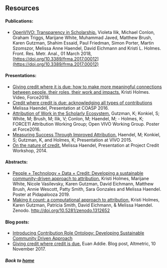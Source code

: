 ---
---
## Resources

#### Publications:
- [OpenVIVO: Transparency in Scholarship.](https://www.frontiersin.org/articles/10.3389/frma.2017.00012/full) Violeta Ilik, Michael Conlon, Graham Triggs, Marijane White, Muhammad Javed, Matthew Brush, Karen Gutzman, Shahim Essaid, Paul Friedman, Simon Porter, Martin Szomszor, Melissa Anne Haendel, David Eichmann and Kristi L. Holmes. Front. Res. Metr. Anal., 01 March 2018, [https://doi.org/10.3389/frma.2017.00012](https://doi.org/10.3389/frma.2017.00012)

#### Presentations:
- [Giving credit where it is due: how to make more meaningful connections between people, their roles, their work and impacts.](https://www.youtube.com/watch?v=HImkSbC81Ng) Kristi Holmes. Video, Force2018.
- [Credit where credit is due: acknowledging all types of contributions](https://oaspa.org/wp-content/uploads/2016/10/haendel_COASP_2016_final.pdf) Melissa Haendel, Presentation at COASP 2016.
- [Attribution of Work in the Scholarly Ecosystem.](https://figshare.com/articles/Attribution_of_Work_in_the_Scholarly_Ecosystem/3175198) Gutzman, K; Konkiel, S; White, M; Brush, M; Ilik, V; Conlon, M; Haendel, M; - Holmes, K; FORCE11 Attribution Working Group; Open VIVO Working Group. Poster at Force2016.
- [Measuring Success Through Improved Attribution.](https://www.slideshare.net/kristiholmes/measuring-success-through-improved-attribution) Haendel, M; Konkiel, S; Gutzman, K, and Holmes, K; Presentation at VIVO 2015.
- [On the nature of credit.](https://www.slideshare.net/CASRAI/contribution-roles-42704805) Melissa Haendel, Presentation at Project Credit Workshop, 2014.

#### Abstracts:
- [People + Technology + Data + Credit: Developing a sustainable community-driven approach to attribution.](https://digitalhub.northwestern.edu/files/09baabdb-e5ad-477b-abfc-f6cf70f19df0) Kristi Holmes, Marijane White, Nicole Vasilevsky, Karen Gutzman, David Eichmann, Matthew Brush, Annie Wescott, Patty Smith, Sara Gonzales and Melissa Haendel. Poster at Pidapalooza 2019.
- [Making it count: a computational approach to attribution.](https://zenodo.org/record/1312652#.XJvXfhNKjAI) Kristi Holmes, Karen Gutzman, Patricia Smith, David Eichmann, & Melissa Haendel. Zenodo. http://doi.org/10.5281/zenodo.1312652 


#### Blog posts:
- [Introducing Contribution Role Ontology: Developing Sustainable Community Driven Approach](https://www.force11.org/blog/introducing-contribution-role-ontology-developing-sustainable-community-driven-approach)
- [Giving credit where credit is due.](https://www.altmetric.com/blog/giving-credit-where-credit-is-due/) Euan Addie. Blog post, Altmetric, 10 November 2017.

##### Back to [home](https://data2health.github.io/contributor-role-ontology/)
